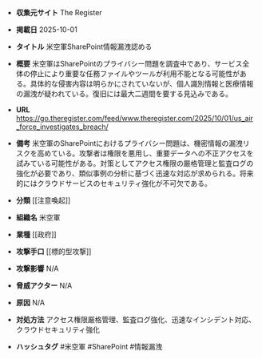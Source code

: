 - **収集元サイト**
The Register

- **掲載日**
2025-10-01

- **タイトル**
米空軍SharePoint情報漏洩認める

- **概要**
米空軍はSharePointのプライバシー問題を調査中であり、サービス全体の停止により重要な任務ファイルやツールが利用不能となる可能性がある。具体的な侵害内容は明らかにされていないが、個人識別情報と医療情報の漏洩が疑われている。復旧には最大二週間を要する見込みである。

- **URL**
https://go.theregister.com/feed/www.theregister.com/2025/10/01/us_air_force_investigates_breach/

- **備考**
米空軍のSharePointにおけるプライバシー問題は、機密情報の漏洩リスクを高めている。攻撃者は権限を悪用し、重要データへの不正アクセスを試みている可能性がある。対策としてアクセス権限の厳格管理と監査ログの強化が必要であり、類似事例の分析に基づく迅速な対応が求められる。将来的にはクラウドサービスのセキュリティ強化が不可欠である。

- **分類**
[[注意喚起]]

- **組織名**
米空軍

- **業種**
[[政府]]

- **攻撃手口**
[[標的型攻撃]]

- **攻撃影響**
N/A

- **脅威アクター**
N/A

- **原因**
N/A

- **対処方法**
アクセス権限厳格管理、監査ログ強化、迅速なインシデント対応、クラウドセキュリティ強化

- **ハッシュタグ**
#米空軍 #SharePoint #情報漏洩
